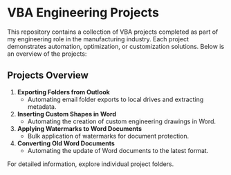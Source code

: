 # VBA Engineering Projects
This repository contains a collection of VBA projects completed as part of my engineering role in the manufacturing industry. Each project demonstrates automation, optimization, or customization solutions. Below is an overview of the projects:

## Projects Overview
1. **Exporting Folders from Outlook**
   - Automating email folder exports to local drives and extracting metadata.
2. **Inserting Custom Shapes in Word**
   - Automating the creation of custom engineering drawings in Word.
3. **Applying Watermarks to Word Documents**
   - Bulk application of watermarks for document protection.
4. **Converting Old Word Documents**
   - Automating the update of Word documents to the latest format.

For detailed information, explore individual project folders.
